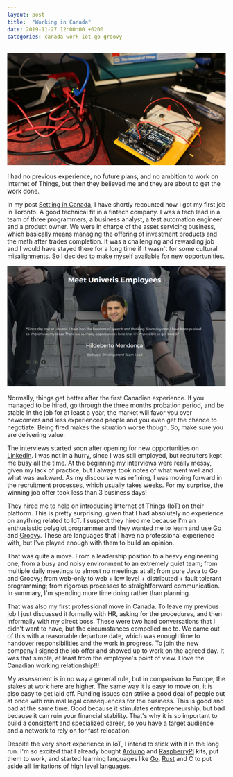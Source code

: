```yaml
---
layout: post
title:  "Working in Canada"
date: 2019-11-27 12:00:00 +0200
categories: canada work iot go groovy
---
```


![My Arduino and RaspberryPI setup](/images/posts/arduino-raspberrypi-setup.jpg)

I had no previous experience, no future plans, and no ambition to work on Internet of Things, but then they believed me and they are about to get the work done.

<!-- more -->

In my post [Settling in Canada][2018-07-15], I have shortly recounted how I got my first job in Toronto. A good technical fit in a fintech company. I was a tech lead in a team of three programmers, a business analyst, a test automation engineer and a product owner. We were in charge of the asset servicing business, which basically means managing the offering of investment products and the math after trades completion. It was a challenging and rewarding job and I would have stayed there for a long time if it wasn't for some cultural misalignments. So I decided to make myself available for new opportunities.

![Highlight at Univeris Website](/images/posts/univeris-website-highlight.png)

Normally, things get better after the first Canadian experience. If you managed to be hired, go through the three months probation period, and be stable in the job for at least a year, the market will favor you over newcomers and less experienced people and you even get the chance to negotiate. Being fired makes the situation worse though. So, make sure you are delivering value.

The interviews started soon after opening for new opportunities on [LinkedIn]. I was not in a hurry, since I was still employed, but recruiters kept me busy all the time. At the beginning my interviews were really messy, given my lack of practice, but I always took notes of what went well and what was awkward. As my discourse was refining, I was moving forward in the recruitment processes, which usually takes weeks. For my surprise, the winning job offer took less than 3 business days!

They hired me to help on introducing Internet of Things ([IoT]) on their platform. This is pretty surprising, given that I had absolutely no experience on anything related to IoT. I suspect they hired me because I'm an enthusiastic polyglot programmer and they wanted me to learn and use [Go] and [Groovy]. These are languages that I have no professional experience with, but I've played enough with them to build an opinion.

That was quite a move. From a leadership position to a heavy engineering one; from a busy and noisy environment to an extremely quiet team; from multiple daily meetings to almost no meetings at all; from pure Java to Go and Groovy; from web-only to web + low level + distributed + fault tolerant programming; from rigorous processes to straightforward communication. In summary, I'm spending more time doing rather than planning.

That was also my first professional move in Canada. To leave my previous job I just discussed it formally with HR, asking for the procedures, and then informally with my direct boss. These were two hard conversations that I didn't want to have, but the circumstances compelled me to. We came out of this with a reasonable departure date, which was enough time to handover responsibilities and the work in progress. To join the new company I signed the job offer and showed up to work on the agreed day. It was that simple, at least from the employee's point of view. I love the Canadian working relationship!!!

My assessment is in no way a general rule, but in comparison to Europe, the stakes at work here are higher. The same way it is easy to move on, it is also easy to get laid off. Funding issues can strike a good deal of people out at once with minimal legal consequences for the business. This is good and bad at the same time. Good because it stimulates entrepreneurship, but bad because it can ruin your financial stability. That's why it is so important to build a consistent and specialized career, so you have a target audience and a network to rely on for fast relocation.

Despite the very short experience in IoT, I intend to stick with it in the long run. I'm so excited that I already bought [Arduino] and [RaspberryPI] kits, put them to work, and started learning languages like [Go], [Rust] and C to put aside all limitations of high level languages.

[2018-07-15]: https://www.hildeberto.com/2018/07/settling-canada.html
[Go]: https://golang.org
[Groovy]: http://groovy-lang.org
[IoT]: https://en.wikipedia.org/wiki/Internet_of_things
[LinkedIn]: https://www.linkedin.com/in/htmfilho/
[Arduino]: https://www.arduino.cc
[Rust]: https://www.rust-lang.org
[RaspberryPI]: https://www.raspberrypi.org
